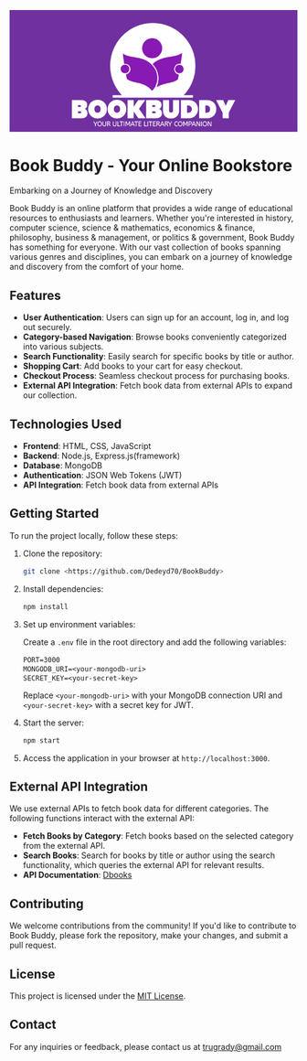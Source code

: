 ![BookBuddy](public/image/logo.PNG)
# Book Buddy - Your Online Bookstore

Embarking on a Journey of Knowledge and Discovery

Book Buddy is an online platform that provides a wide range of educational resources to enthusiasts and learners. Whether you're interested in history, computer science, science & mathematics, economics & finance, philosophy, business & management, or politics & government, Book Buddy has something for everyone. With our vast collection of books spanning various genres and disciplines, you can embark on a journey of knowledge and discovery from the comfort of your home.

## Features

- **User Authentication**: Users can sign up for an account, log in, and log out securely.
- **Category-based Navigation**: Browse books conveniently categorized into various subjects.
- **Search Functionality**: Easily search for specific books by title or author.
- **Shopping Cart**: Add books to your cart for easy checkout.
- **Checkout Process**: Seamless checkout process for purchasing books.
- **External API Integration**: Fetch book data from external APIs to expand our collection.



## Technologies Used

- **Frontend**: HTML, CSS, JavaScript
- **Backend**: Node.js, Express.js(framework)
- **Database**: MongoDB
- **Authentication**: JSON Web Tokens (JWT)
- **API Integration**: Fetch book data from external APIs

## Getting Started

To run the project locally, follow these steps:

1. Clone the repository:

   ```bash
   git clone <https://github.com/Dedeyd70/BookBuddy>
   ```

2. Install dependencies:

   ```bash
   npm install
   ```

3. Set up environment variables:

   Create a `.env` file in the root directory and add the following variables:

   ```plaintext
   PORT=3000
   MONGODB_URI=<your-mongodb-uri>
   SECRET_KEY=<your-secret-key>
   ```

   Replace `<your-mongodb-uri>` with your MongoDB connection URI and `<your-secret-key>` with a secret key for JWT.

4. Start the server:

   ```bash
   npm start
   ```

5. Access the application in your browser at `http://localhost:3000`.

## External API Integration

We use external APIs to fetch book data for different categories. The following functions interact with the external API:

- **Fetch Books by Category**: Fetch books based on the selected category from the external API.
- **Search Books**: Search for books by title or author using the search functionality, which queries the external API for relevant results.
- **API Documentation**: [Dbooks](dbooks_api.md)

## Contributing

We welcome contributions from the community! If you'd like to contribute to Book Buddy, please fork the repository, make your changes, and submit a pull request.

## License

This project is licensed under the [MIT License](LICENSE).

## Contact

For any inquiries or feedback, please contact us at [trugrady@gmail.com](mailto:contact@bookbuddy.com)
